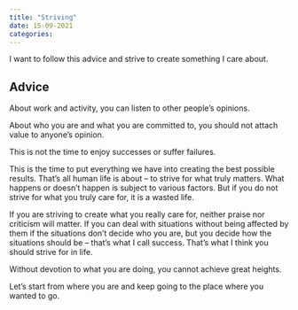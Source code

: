 ```yaml
---
title: "Striving"
date: 15-09-2021
categories:
---
```


I want to follow this advice and strive to create something I care about.

## Advice

About work and activity, you can listen to other people’s opinions.

About who you are and what you are committed to, you should not attach value to anyone’s opinion.

This is not the time to enjoy successes or suffer failures.

This is the time to put everything we have into creating the best possible results. That’s all human life is about – to strive for what truly matters. What happens or doesn’t happen is subject to various factors. But if you do not strive for what you truly care for, it is a wasted life.

If you are striving to create what you really care for, neither praise nor criticism will matter. If you can deal with situations without being affected by them if the situations don’t decide who you are, but you decide how the situations should be – that’s what I call success. That’s what I think you should strive for in life.

Without devotion to what you are doing, you cannot achieve great heights.

Let’s start from where you are and keep going to the place where you wanted to go.
